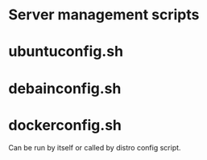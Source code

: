 # Server management scripts

# ubuntuconfig.sh

# debainconfig.sh

# dockerconfig.sh
Can be run by itself or called by distro config script.
